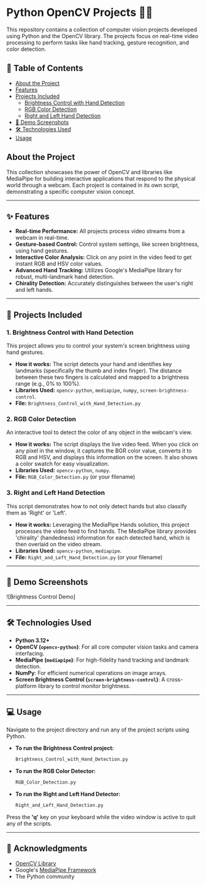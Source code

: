# Python OpenCV Projects 🤖✨

This repository contains a collection of computer vision projects developed using Python and the OpenCV library. The projects focus on real-time video processing to perform tasks like hand tracking, gesture recognition, and color detection.

## 📜 Table of Contents
* [About the Project](#about-the-project)
* [Features](#-features)
* [Projects Included](#-projects-included)
  * [Brightness Control with Hand Detection](#1-brightness-control-with-hand-detection)
  * [RGB Color Detection](#2-rgb-color-detection)
  * [Right and Left Hand Detection](#3-right-and-left-hand-detection)
* [📸 Demo Screenshots](#-demo-screenshots)
* [🛠️ Technologies Used](#️-technologies-used)
* [Usage](#-usage)


## About the Project

This collection showcases the power of OpenCV and libraries like MediaPipe for building interactive applications that respond to the physical world through a webcam. Each project is contained in its own script, demonstrating a specific computer vision concept.

---

## ✨ Features

* **Real-time Performance:** All projects process video streams from a webcam in real-time.
* **Gesture-based Control:** Control system settings, like screen brightness, using hand gestures.
* **Interactive Color Analysis:** Click on any point in the video feed to get instant RGB and HSV color values.
* **Advanced Hand Tracking:** Utilizes Google's MediaPipe library for robust, multi-landmark hand detection.
* **Chirality Detection:** Accurately distinguishes between the user's right and left hands.

---

## 📂 Projects Included

### 1. Brightness Control with Hand Detection
This project allows you to control your system's screen brightness using hand gestures.

* **How it works:** The script detects your hand and identifies key landmarks (specifically the thumb and index finger). The distance between these two fingers is calculated and mapped to a brightness range (e.g., 0% to 100%).
* **Libraries Used:** `opencv-python`, `mediapipe`, `numpy`, `screen-brightness-control`.
* **File:** `Brightness_Control_with_Hand_Detection.py`

### 2. RGB Color Detection
An interactive tool to detect the color of any object in the webcam's view.

* **How it works:** The script displays the live video feed. When you click on any pixel in the window, it captures the BGR color value, converts it to RGB and HSV, and displays this information on the screen. It also shows a color swatch for easy visualization.
* **Libraries Used:** `opencv-python`, `numpy`.
* **File:** `RGB_Color_Detection.py` (or your filename)

### 3. Right and Left Hand Detection
This script demonstrates how to not only detect hands but also classify them as 'Right' or 'Left'.

* **How it works:** Leveraging the MediaPipe Hands solution, this project processes the video feed to find hands. The MediaPipe library provides 'chirality' (handedness) information for each detected hand, which is then overlaid on the video stream.
* **Libraries Used:** `opencv-python`, `mediapipe`.
* **File:** `Right_and_Left_Hand_Detection.py` (or your filename)

---

## 📸 Demo Screenshots

![Brightness Control Demo]




---

## 🛠️ Technologies Used

* **Python 3.12+**
* **OpenCV (`opencv-python`)**: For all core computer vision tasks and camera interfacing.
* **MediaPipe (`mediapipe`)**: For high-fidelity hand tracking and landmark detection.
* **NumPy**: For efficient numerical operations on image arrays.
* **Screen Brightness Control (`screen-brightness-control`)**: A cross-platform library to control monitor brightness.

---


## 💻 Usage

Navigate to the project directory and run any of the project scripts using Python.

* **To run the Brightness Control project:**
    ```sh
    Brightness_Control_with_Hand_Detection.py
    ```

* **To run the RGB Color Detector:**
    ```sh
    RGB_Color_Detection.py
    ```

* **To run the Right and Left Hand Detector:**
    ```sh
    Right_and_Left_Hand_Detection.py
    ```

Press the **'q'** key on your keyboard while the video window is active to quit any of the scripts.

---


## 🙏 Acknowledgments
* [OpenCV Library](https://opencv.org/)
* Google's [MediaPipe Framework](https://google.github.io/mediapipe/)
* The Python community

